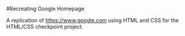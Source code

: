 #Recreating Google Homepage

A replication of https://www.google.com using HTML and CSS for the HTML/CSS checkpoint project.
